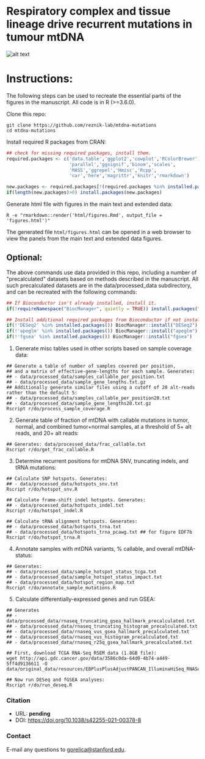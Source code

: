 # Respiratory complex and tissue lineage drive recurrent mutations in tumour mtDNA

![alt text](https://github.com/reznik-lab/mtdna-mutations/tree/main/data/wiki.png "Schematic of OXPHOS system and project workflow.")

# Instructions:
The following steps can be used to recreate the essential parts of the figures in the manuscript. All code is in R (>=3.6.0).

Clone this repo:
```shell
git clone https://github.com/reznik-lab/mtdna-mutations
cd mtdna-mutations
```

Install required R packages from CRAN:

```r
## check for missing required packages, install them.
required.packages <- c('data.table','ggplot2','cowplot','RColorBrewer',
                       'parallel','ggsignif','binom','scales',
                       'MASS','ggrepel','Hmisc','Rcpp',
                       'car','here','magrittr','knitr','rmarkdown')

new.packages <- required.packages[!(required.packages %in% installed.packages()[,"Package"])]
if(length(new.packages)>0) install.packages(new.packages)
```

Generate html file with figures in the main text and extended data:
```shell
R -e "rmarkdown::render('html/figures.Rmd', output_file = 'figures.html')"
```

The generated file `html/figures.html` can be opened in a web browser to view the panels from the main text and extended data figures.


## Optional: 

The above commands use data provided in this repo, including a number of "precalculated" datasets based on methods described in the manuscript. All such precalculated datasets are in the data/processed_data subdirectory, and can be recreated with the following commands:

```r
## If Bioconductor isn't already installed, install it.
if(!requireNamespace("BiocManager", quietly = TRUE)) install.packages("BiocManager")

## Install additional required packages from Bioconductor if not installed.
if(!'DESeq2' %in% installed.packages()) BiocManager::install("DESeq2")
if(!'apeglm' %in% installed.packages()) BiocManager::install("apeglm")
if(!'fgsea' %in% installed.packages()) BiocManager::install("fgsea")
```

1. Generate misc tables used in other scripts based on sample coverage data: 
```shell
## Generate a table of number of samples covered per position, 
## and a matrix of effective-gene-lengths for each sample. Generates: 
## - data/processed_data/samples_callable_per_position.txt
## - data/processed_data/sample_gene_lengths.txt.gz
## Additionally generate similar files using a cutoff of 20 alt-reads rather than the default 5:
## - data/processed_data/samples_callable_per_position20.txt
## - data/processed_data/sample_gene_lengths20.txt.gz
Rscript r/do/process_sample_coverage.R
```

2. Generate table of fraction of mtDNA with callable mutations in tumor, normal, and combined tumor+normal samples, at a threshold of 5+ alt reads, and 20+ alt reads: 
```shell
## Generates: data/processed_data/frac_callable.txt
Rscript r/do/get_frac_callable.R
```

3. Determine recurrent positions for mtDNA SNV, truncating indels, and tRNA mutations: 
```shell
## Calculate SNP hotspots. Generates: 
## - data/processed_data/hotspots_snv.txt
Rscript r/do/hotspot_snv.R

## Calculate frame-shift indel hotspots. Generates:
## - data/processed_data/hotspots_indel.txt
Rscript r/do/hotspot_indel.R

## Calculate tRNA alignment hotspots. Generates:
## - data/processed_data/hotspots_trna.txt
## - data/processed_data/hotspots_trna_pcawg.txt ## for figure EDF7b
Rscript r/do/hotspot_trna.R
```

4. Annotate samples with mtDNA variants, % callable, and overall mtDNA-status:
```shell
## Generates: 
## - data/processed_data/sample_hotspot_status_tcga.txt
## - data/processed_data/sample_hotspot_status_impact.txt
## - data/processed_data/hotspot_region_map.txt
Rscript r/do/annotate_sample_mutations.R
```

5. Calculate differentially-expressed genes and run GSEA:
```shell
## Generates 
## - data/processed_data/rnaseq_truncating_gsea_hallmark_precalculated.txt
## - data/processed_data/rnaseq_truncating_histogram_precalculated.txt
## - data/processed_data/rnaseq_vus_gsea_hallmark_precalculated.txt
## - data/processed_data/rnaseq_vus_histogram_precalculated.txt
## - data/processed_data/rnaseq_r25q_gsea_hallmark_precalculated.txt

## First, download TCGA RNA-Seq RSEM data (1.8GB file):
wget http://api.gdc.cancer.gov/data/3586c0da-64d0-4b74-a449-5ff4d9136611 -O data/original_data/resources/EBPlusPlusAdjustPANCAN_IlluminaHiSeq_RNASeqV2.geneExp.tsv

## Now run DESeq and fGSEA analyses:
Rscript r/do/run_deseq.R
```

### Citation
- URL: **pending**
- DOI: https://doi.org/10.1038/s42255-021-00378-8

### Contact
E-mail any questions to [gorelica@stanford.edu](mailto:gorelica@stanford.edu?subject=[GitHub]%20mtDNA-Mutations%20paper).
